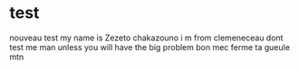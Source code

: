# test
nouveau test
my name is Zezeto chakazouno i m from clemeneceau dont test me man unless you will have the big problem
bon mec ferme ta gueule mtn 

